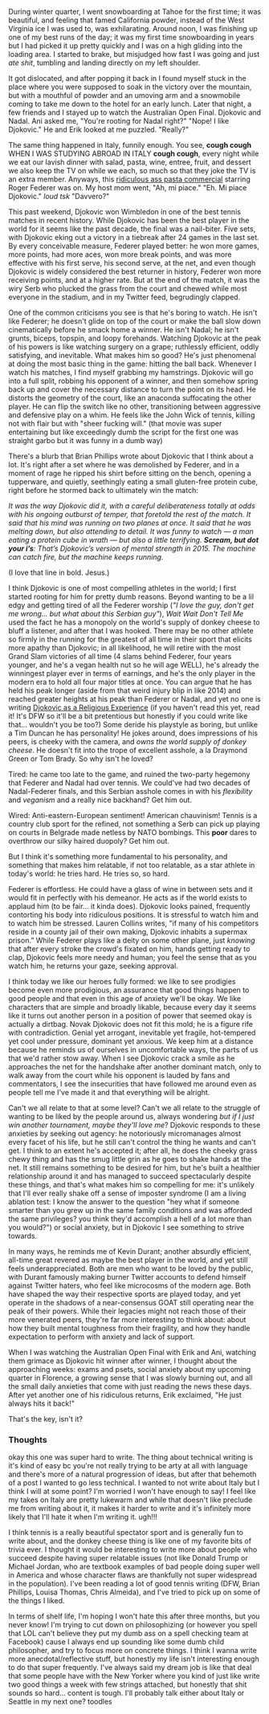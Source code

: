 During winter quarter, I went snowboarding at Tahoe for the first time; it was beautiful, and feeling that famed California powder, instead of the West Virginia ice I was used to, was exhilarating. Around noon, I was finishing up one of my best runs of the day; it was my first time snowboarding in years but I had picked it up pretty quickly and I was on a high gliding into the loading area. I started to brake, but misjudged how fast I was going and just *ate shit*, tumbling and landing directly on my left shoulder. 

It got dislocated, and after popping it back in I found myself stuck in the place where you were supposed to soak in the victory over the mountain, but with a mouthful of powder and an umoving arm and a snowmobile coming to take me down to the hotel for an early lunch. Later that night, a few friends and I stayed up to watch the Australian Open Final. Djokovic and Nadal. Ani asked me, "You're rooting for Nadal right?" "Nope! I like Djokovic."  He and Erik looked at me puzzled. "Really?"

The same thing happened in Italy, funnily enough. You see, **cough cough** WHEN I WAS STUDYING ABROAD IN ITALY **cough cough**, every night while we eat our lavish dinner with salad, pasta, wine, entree, fruit, and dessert we also keep the TV on while we each, so much so that they joke the TV is an extra member. Anyways, this [ridiculous ass pasta commercial](https://www.youtube.com/watch?v=W7rOLRlqhuM) starring Roger Federer was on. My host mom went, "Ah, mi piace." "Eh. Mi piace Djokovic." *loud tsk* "Davvero?"

This past weekend, Djokovic won Wimbledon in one of the best tennis matches in recent history. While Djokovic has been the best player in the world for it seems like the past decade, the final was a nail-biter. Five sets, with Djokovic eking out a victory in a tiebreak after 24 games in the last set. By every conceivable measure, Federer played better: he won more games, more points, had more aces, won more break points, and was more effective with his first serve, his second serve, at the net, and even though Djokovic is widely considered the best returner in history, Federer won more receiving points, and at a higher rate. But at the end of the match, it was the wiry Serb who plucked the grass from the court and chewed while most everyone in the stadium, and in my Twitter feed, begrudingly clapped.

One of the common criticisms you see is that he's boring to watch. He isn't like Federer; he doesn't glide on top of the court or make the ball slow down cinematically before he smack home a winner. He isn't Nadal; he isn't grunts, biceps, topspin, and loopy forehands. Watching Djokovic at the peak of his powers is like watching surgery on a grape; ruthlessly efficient, oddly satisfying, and inevitable. What makes him so good? He's just phenomenal at doing the most basic thing in the game: hitting the ball back. Whenever I watch his matches, I find myself grabbing my hamstrings. Djokovic will go into a full split, robbing his opponent of a winner, and then somehow spring back up and cover the necessary distance to turn the point on its head. He distorts the geometry of the court, like an anaconda suffocating the other player. He can flip the switch like no other, transitioning between aggressive and defensive play on a whim. He feels like the John Wick of tennis, killing not with flair but with "sheer fucking will." (that movie was super entertaining but like exceedingly dumb the script for the first one was straight garbo but it was funny in a dumb way)

There's a blurb that Brian Phillips wrote about Djokovic that I think about a lot. It's right after a set where he was demolished by Federer, and in a moment of rage he ripped his shirt before sitting on the bench, opening a tupperware, and quietly, seethingly eating a small gluten-free protein cube, right before he stormed back to ultimately win the match:

*It was the way Djokovic did it, with a careful deliberateness totally at odds with his ongoing outburst of temper, that foretold the rest of the match. It said that his mind was running on two planes at once. It said that he was melting down, but also attending to detail. It was funny to watch — a man eating a protein cube in wrath — but also a little terrifying. **Scream, but dot your i’s**: That’s Djokovic’s version of mental strength in 2015. The machine can catch fire, but the machine keeps running.* 

(I love that line in bold. Jesus.)

I think Djokovic is one of most compelling athletes in the world; I first started rooting for him for pretty dumb reasons. Beyond wanting to be a lil edgy and getting tired of all the Federer worship (*"I love the guy, don't get me wrong... but what about this Serbian guy"*), *Wait Wait Don't Tell Me* used the fact he has a monopoly on the world's supply of donkey cheese to bluff a listener, and after that I was hooked. There may be no other athlete so firmly in the running for the greatest of all time in their sport that elicits more apathy than Djokovic; in all likelihood, he will retire with the most Grand Slam victories of all time (4 slams behind Federer, four years younger, and he's a vegan health nut so he will age WELL), he's already the winningest player ever in terms of earnings, and he's the only player in the modern era to hold all four major titles at once. You can argue that he has held his peak longer (aside from that weird injury blip in like 2014) and reached greater heights at his peak than Federer or Nadal, and yet no one is writing [Djokovic as a Religious Experience](https://www.nytimes.com/2006/08/20/sports/playmagazine/20federer.html) (if you haven't read this yet, read it! It's DFW so it'll be a bit pretentious but honestly if you could write like that... wouldn't you be too?) Some deride his playstyle as boring, but unlike a Tim Duncan he has personality! He jokes around, does impressions of his peers, is cheeky with the camera, and *owns the world supply of donkey cheese*. He doesn't fit into the trope of excellent asshole, a la Draymond Green or Tom Brady. So why isn't he loved?

Tired: he came too late to the game, and ruined the two-party hegemony that Federer and Nadal had over tennis. We could've had two decades of Nadal-Federer finals, and this Serbian asshole comes in with his *flexibility* and *veganism* and a really nice backhand? Get him out.

Wired: Anti-eastern-European sentiment! American chauvinism! Tennis is a country club sport for the refined, not something a Serb can pick up playing on courts in Belgrade made netless by NATO bombings. This **poor** dares to overthrow our silky haired duopoly? Get him out. 

But I think it's something more fundamental to his personality, and something that makes him relatable, if not too relatable, as a star athlete in today's world: he tries hard. He tries so, so hard.

Federer is effortless. He could have a glass of wine in between sets and it would fit in perfectly with his demeanor. He acts as if the world exists to applaud him (to be fair... it kinda does). Djokovic looks pained, frequently contorting his body into ridiculous positions. It is stressful to watch him and to watch him be stressed. Lauren Collins writes, "if many of his competitors reside in a county jail of their own making, Djokovic inhabits a supermax prison.” While Federer plays like a deity on some other plane, just *knowing* that after every stroke the crowd's fixated on him, hands getting ready to clap, Djokovic feels more needy and human; you feel the sense that as you watch him, he returns your gaze, seeking approval.

I think today we like our heroes fully formed: we like to see prodigies become even more prodigious, an assurance that good things happen to good people and that even in this age of anxiety we'll be okay. We like characters that are simple and broadly likable, because every day it seems like it turns out another person in a position of power that seemed okay is actually a dirtbag. Novak Djokovic does not fit this mold; he is a figure rife with contradiction. Genial yet arrogant, inevitable yet fragile, hot-tempered yet cool under pressure, dominant yet anxious. We keep him at a distance because he reminds us of ourselves in uncomfortable ways, the parts of us that we'd rather stow away. When I see Djokovic crack a smile as he approaches the net for the handshake after another dominant match, only to walk away from the court while his opponent is lauded by fans and commentators, I see the insecurities that have followed me around even as people tell me I've made it and that everything will be alright.

Can't we all relate to that at some level? Can't we all relate to the struggle of wanting to be liked by the people around us, always wondering *but if I just win another tournament, maybe they'll love me*? Djokovic responds to these anxieties by seeking out agency: he notoriously micromanages almost every facet of his life, but he still can't control the thing he wants and can't get. I think to an extent he's accepted it; after all, he does the cheeky grass chewy thing and has the smug little grin as he goes to shake hands at the net. It still remains something to be desired for him, but he's built a healthier relationship around it and has managed to succeed spectacularly despite these things, and that's what makes him so compelling for me: it's unlikely that I'll ever really shake off a sense of imposter syndrome (I am a living ablation test: I know the answer to the question "hey what if someone smarter than you grew up in the same family conditions and was afforded the same privileges? you think they'd accomplish a hell of a lot more than you would?") or social anxiety, but in Djokovic I see something to strive towards.

In many ways, he reminds me of Kevin Durant; another absurdly efficient, all-time great revered as maybe the best player in the world, and yet still feels underappreciated. Both are men who want to be loved by the public, with Durant famously making burner Twitter accounts to defend himself against Twitter haters, who feel like microcosms of the modern age. Both have shaped the way their respective sports are played today, and yet operate in the shadows of a near-consensus GOAT still operating near the peak of their powers. While their legacies might not reach those of their more venerated peers, they're far more interesting to think about: about how they built mental toughness from their fragility, and how they handle expectation to perform with anxiety and lack of support.

When I was watching the Australian Open Final with Erik and Ani, watching them grimace as Djokovic hit winner after winner, I thought about the approaching weeks: exams and psets, social anxiety about my upcoming quarter in Florence, a growing sense that I was slowly burning out, and all the small daily anxieties that come with just reading the news these days. After yet another one of his ridiculous returns, Erik exclaimed, "He just always hits it back!"

That's the key, isn't it?

### Thoughts

okay this one was super hard to write. The thing about technical writing is it's kind of easy bc you're not really trying to be arty at all with language and there's more of a natural progression of ideas, but after that behemoth of a post I wanted to go less technical. I wanted to not write about Italy but I think I will at some point? I'm worried I won't have enough to say! I feel like my takes on Italy are pretty lukewarm and while that doesn't like preclude me from writing about it, it makes it harder to write and it's infinitely more likely that I'll hate it when I'm writing it. ugh!!! 

I think tennis is a really beautiful spectator sport and is generally fun to write about, and the donkey cheese thing is like one of my favorite bits of trivia ever. I thought it would be interesting to write more about people who succeed despite having super relatable issues (not like Donald Trump or Michael Jordan, who are textbook examples of bad people doing super well in America and whose character flaws are thankfully not super widespread in the population). I've been reading a lot of good tennis writing (DFW, Brian Phillips, Louisa Thomas, Chris Almeida), and I've tried to pick up on some of the things I liked. 

In terms of shelf life, I'm hoping I won't hate this after three months, but you never know! I'm trying to cut down on philosophizing (or however you spell that LOL can't believe they put my dumb ass on a spell checking team at Facebook) cause I always end up sounding like some dumb child philosopher, and try to focus more on concrete things. I think I wanna write more anecdotal/reflective stuff, but honestly my life isn't interesting enough to do that super frequently. I've always said my dream job is like that deal that some people have with the New Yorker where you kind of just like write two good things a  week with few strings attached, but honestly that shit sounds so hard... content is tough. I'll probably talk either about Italy or Seattle in my next one? toodles 

